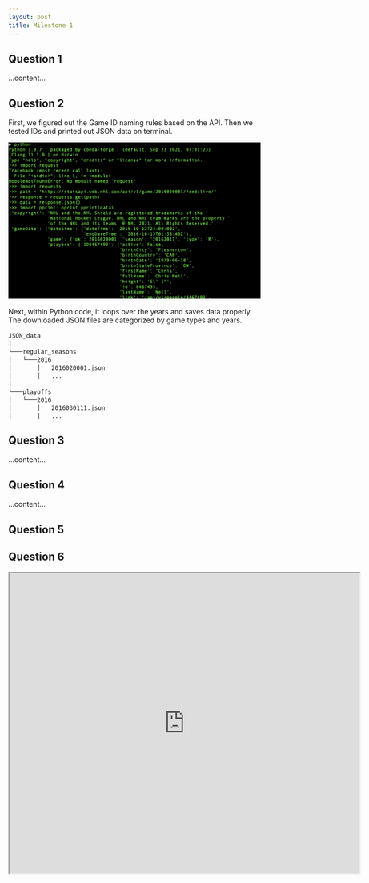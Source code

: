 ```yaml
---
layout: post
title: Milestone 1
---
```


## Question 1

...content...

## Question 2

First, we figured out the Game ID naming rules based on the API. Then we tested IDs and printed out JSON data on terminal.

![screenshot](assets/q2_image_0.png)

Next, within Python code, it loops over the years and saves data properly. The downloaded JSON files are categorized by game types and years. 
```
JSON_data
│
└───regular_seasons
│   └───2016
│       │   2016020001.json
│       │   ...
│   
└───playoffs
│   └───2016
│       │   2016030111.json
│       |   ...
```


## Question 3

...content...

## Question 4

...content...

## Question 5


## Question 6
<iframe src="https://ift6758-q6.herokuapp.com/" width=700 height=600>
